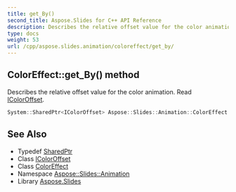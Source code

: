 ```yaml
---
title: get_By()
second_title: Aspose.Slides for C++ API Reference
description: Describes the relative offset value for the color animation. Read IColorOffset.
type: docs
weight: 53
url: /cpp/aspose.slides.animation/coloreffect/get_by/
---
```

## ColorEffect::get_By() method


Describes the relative offset value for the color animation. Read [IColorOffset](../../icoloroffset/).

```cpp
System::SharedPtr<IColorOffset> Aspose::Slides::Animation::ColorEffect::get_By() override
```

## See Also

* Typedef [SharedPtr](../../system/sharedptr/)
* Class [IColorOffset](../icoloroffset/)
* Class [ColorEffect](./)
* Namespace [Aspose::Slides::Animation](../)
* Library [Aspose.Slides](../../)